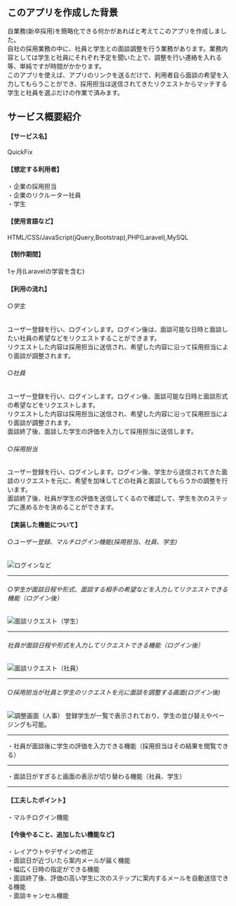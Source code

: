 ## このアプリを作成した背景

自業務(新卒採用)を簡略化できる何かがあればと考えてこのアプリを作成しました。  
自社の採用業務の中に、社員と学生との面談調整を行う業務があります。業務内容としては学生と社員にそれぞれ予定を聞いた上で、調整を行い連絡を入れる等、単純ですが時間がかかります。  
このアプリを使えば、アプリのリンクを送るだけで、利用者自ら面談の希望を入力してもらうことができ、採用担当は送信されてきたリクエストからマッチする学生と社員を選ぶだけの作業で済みます。  


## サービス概要紹介

#### 【サービス名】  
QuickFix

#### 【想定する利用者】  
・企業の採用担当  
・企業のリクルーター社員  
・学生

#### 【使用言語など】
HTML/CSS/JavaScript(jQuery,Bootstrap),PHP(Laravel),MySQL

#### 【制作期間】
1ヶ月(Laravelの学習を含む)

#### 【利用の流れ】  
###### ○学生  
ユーザー登録を行い、ログインします。ログイン後は、面談可能な日時と面談したい社員の希望などをリクエストすることができます。  
リクエストした内容は採用担当に送信され、希望した内容に沿って採用担当により面談が調整されます。

###### ○社員  
ユーザー登録を行い、ログインします。ログイン後、面談可能な日時と面談形式の希望などをリクエストします。  
リクエストした内容は採用担当に送信され、希望した内容に沿って採用担当により面談が調整されます。  
面談終了後、面談した学生の評価を入力して採用担当に送信します。

###### ○採用担当  
ユーザー登録を行い、ログインします。ログイン後、学生から送信されてきた面談のリクエストを元に、希望を加味してどの社員と面談してもらうかの調整を行います。  
面談終了後、社員が学生の評価を送信してくるので確認して、学生を次のステップに進めるかを決めることができます。

#### 【実装した機能について】  
###### ○ユーザー登録、マルチログイン機能(採用担当、社員、学生)
![ログインなど](https://user-images.githubusercontent.com/66907534/99960157-a1257980-2dcf-11eb-8ebe-d2d56ca5ca8e.gif)
- - -
###### ○学生が面談日程や形式、面談する相手の希望などを入力してリクエストできる機能（ログイン後）
![面談リクエスト（学生）](https://user-images.githubusercontent.com/66907534/99963104-a0dbad00-2dd4-11eb-8a43-2b2e8b0682fa.gif)
- - -
###### 社員が面談日程や形式を入力してリクエストできる機能（ログイン後）
![面談リクエスト（社員）](https://user-images.githubusercontent.com/66907534/99963586-573f9200-2dd5-11eb-84c7-1009e2561ca2.gif)
- - -
###### ○採用担当が社員と学生のリクエストを元に面談を調整する画面(ログイン後)
![調整画面（人事）](https://user-images.githubusercontent.com/66907534/99964054-0da37700-2dd6-11eb-8222-6d793d01f7e9.gif)
登録学生が一覧で表示されており、学生の並び替えやページングも可能。
- - -
・社員が面談後に学生の評価を入力できる機能（採用担当はその結果を閲覧できる）
- - -
・面談日がすぎると画面の表示が切り替わる機能（社員、学生）
- - -


#### 【工夫したポイント】
・マルチログイン機能

#### 【今後やること、追加したい機能など】  
・レイアウトやデザインの修正  
・面談日が近づいたら案内メールが届く機能  
・幅広く日時の指定ができる機能  
・面談終了後、評価の高い学生に次のステップに案内するメールを自動送信できる機能  
・面談キャンセル機能  
